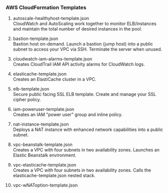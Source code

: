 ### AWS CloudFormation Templates

<ol>
  <li> autoscale-healthyhost-template.json
  <br> CloudWatch and AutoScaling work together to monitor ELB/instances and maintain the total number of desired instances in the pool.</br>
  <p>
  <li> bastion-template.json
  <br> Bastion host on-demand. Launch a bastion (jump host) into a public subnet to access your VPC via SSH.  Terminate the server when unused. </br>
  <p>
  <li> cloudwatch-iam-alarms-template.json
  <br> Creates CloudTrail IAM API activity alarms for CloudWatch logs. </br>
  <p>
  <li> elasticache-template.json
  <br> Creates an ElastiCache cluster in a VPC. </br>
  <p>
  <li> elb-template.json
  <br> Secure public facing SSL ELB template.  Create and manage your SSL cipher policy. </br> 
  <p>
  <li> iam-poweruser-template.json
  <br> Creates an IAM "power user" group and inline policy. </br>
  <p>
  <li> nat-instance-template.json
  <br> Deploys a NAT instance with enhanced network capabilities into a public subnet. <br>
  <p>
  <li> vpc-beanstalk-template.json
  <br> Creates a VPC with four subnets in two availability zones. Launches an Elastic Beanstalk environment. </br>
  <p>
  <li> vpc-elasticache-template.json
  <br> Creates a VPC with four subnets in two availability zones. Calls the elasticache-template.json nested stack. </br>
  <p>
  <li> vpc-wNAToption-template.json

</ol>
